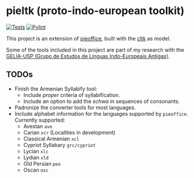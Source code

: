 # pieltk (proto-indo-european toolkit)

[![Tests](https://github.com/caiogeraldes/pieltk/actions/workflows/tests.yml/badge.svg?branch=main)](https://github.com/caiogeraldes/pieltk/actions/workflows/tests.yml)
[![Pylint](https://github.com/caiogeraldes/pieltk/actions/workflows/pylint.yml/badge.svg?branch=main)](https://github.com/caiogeraldes/pieltk/actions/workflows/pylint.yml)

This project is an extension of [pieoffice](https://github.com/caiogeraldes/pieoffice),
built with the [cltk](https://github.com/cltk/cltk) as model.

Some of the tools included in this project are part of my research with the
[GELIA-USP (Grupo de Estudos de Línguas Indo-Europeais Antigas)](https://geliea.fflch.usp.br/).

## TODOs

- Finish the Armenian Syllabify tool:
    - Include *proper* criteria of syllabification.
    - Include an option to add the *schwa* in sequences of consonants.
- Padronize the converter tools for most languages.
- Include alphabet information for the languages supported by `pieoffice`. Currently supported:
    - Avestan `ave`
    - Carian `xcr` (Localities in development)
    - Classical Armenian `xcl`
    - Cypriot Syllabary `grc/cypriot`
    - Lycian `xlc`
    - Lydian `xld`
    - Old Persian `peo`
    - Oscan `osc`
